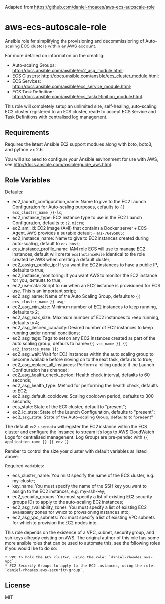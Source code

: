 Adapted from https://github.com/daniel-rhoades/aws-ecs-autoscale-role 

aws-ecs-autoscale-role
======================

Ansible role for simplifying the provisioning and decommissioning of Auto-scaling ECS clusters within an AWS account.

For more detailed on information on the creating:

* Auto-scaling Groups: http://docs.ansible.com/ansible/ec2_asg_module.html;
* ECS Clusters: http://docs.ansible.com/ansible/ecs_cluster_module.html;
* ECS Services: http://docs.ansible.com/ansible/ecs_service_module.html;
* ECS Task Definition: http://docs.ansible.com/ansible/ecs_taskdefinition_module.html.

This role will completely setup an unlimited size, self-healing, auto-scaling EC2 cluster registered to an ECS cluster, ready to accept ECS Service and Task Definitions with centralised log management.

Requirements
------------

Requires the latest Ansible EC2 support modules along with boto, boto3, and python >= 2.6.

You will also need to configure your Ansible environment for use with AWS, see http://docs.ansible.com/ansible/guide_aws.html.

Role Variables
--------------

Defaults:

* ec2_launch_configuration_name: Name to give to the EC2 Launch Configuration for Auto-scaling purposes, defaults to `{{ ecs_cluster_name }}-lc`;
* ec2_instance_type: EC2 instance type to use in the EC2 Launch Configuration, defaults to `t2.micro`;
* ec2_ami_id: EC2 image (AMI) that contains a Docker server + ECS Agent, AWS provides a suitable default - `ami-76e95b05`;
* ec2_instance_name: Name to give to EC2 instances created during auto-scaling, default to `ecs_host`;
* ecs_instance_profile_name: IAM role ECS will use to manage EC2 instances, default will create `ecsInstanceRole` identical to the role created by AWS when creating a default cluster;
* ec2_assign_public_ip: If you want the EC2 instances to have a public IP, defaults to true;
* ec2_instance_monitoring: If you want AWS to monitor the EC2 instance for you, defaults to true;
* ec2_userdata: Script to run when an EC2 instance is provisioned for ECS use.  This is an important script;
* ec2_asg_name: Name of the Auto Scaling Group, defaults to `{{ ecs_cluster_name }}-asg`;
* ec2_asg_min_size: Minimum number of EC2 instances to keep running, defaults to 2;
* ec2_asg_max_size: Maximum number of EC2 instances to keep running, defaults to 4;
* ec2_asg_desired_capacity: Desired number of EC2 instances to keep running under normal conditions;
* ec2_asg_tags: Tags to set on any EC2 instances created as part of the auto scaling group, defaults to name=`{{ vpc_name }}_{{ ec2_instance_name }}`;
* ec2_asg_wait: Wait for EC2 instances within the auto scaling group to become available before moving on to the next task, defaults to true;
* ec2_asg_replace_all_instances: Perform a rolling update if the Launch Configuration has changed;
* ec2_asg_health_check_period: Health check interval, defaults to 60 seconds;
* ec2_asg_health_type: Method for performing the health check, defaults to EC2;
* ec2_asg_default_cooldown: Scaling cooldown period, defaults to 300 seconds;
* ecs_state: State of the ECS cluster, default to "present";
* ec2_lc_state: State of the Launch Configuration, defaults to "present";
* ec2_asg_state: State of the Auto-scaling Group, defaults to "present"

The default `ec2_userdata` will register the EC2 instance within the ECS cluster and configure the instance to stream it's logs to AWS CloudWatch Logs for centralised management.  Log Groups are pre-pended with `{{ application_name }}-{{ env }}`

Rember to control the size your cluster with default variables as listed above.

Required variables:

* ecs_cluster_name: You must specify the name of the ECS cluster, e.g. my-cluster;
* key_name: You must specify the name of the SSH key you want to assign to the EC2 instances, e.g. my-ssh-key;
* ec2_security_groups: You must specify a list of existing EC2 security groups IDs to apply to the auto-scaling EC2 instances;
* ec2_asg_availability_zones: You must specify a list of existing EC2 availability zones for which to provisioning instances into;
* ec2_asg_vpc_subnets: You must specify a list of existing VPC subnets for which to provision the EC2 nodes into.

This role depends on the existence of a VPC, subnet, security group, and ssh keys allready existing on AWS. The original author of this role has some more ansible roles that can be used to automate this, see the following roles if you would like to do so:

    * VPC to hold the ECS cluster, using the role: `daniel-rhoades.aws-vpc`;
    * EC2 Security Groups to apply to the EC2 instances, using the role: `daniel-rhoades.aws-security-group`.

License
-------

MIT
